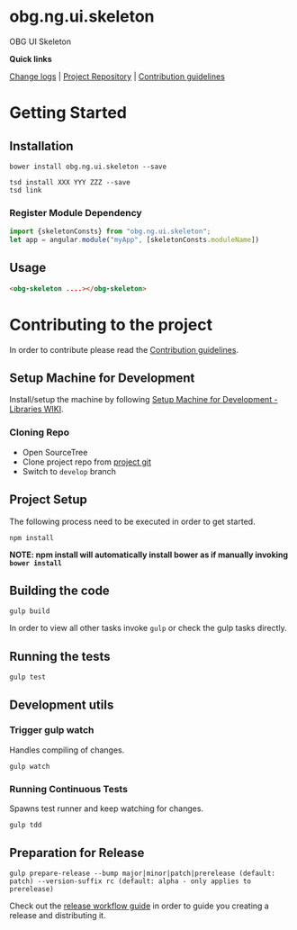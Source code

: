 [projectUri]: http://stash.betsson.local/projects/OBGUW/repos/obg.ng.ui.skeleton
[projectGit]: http://stash.betsson.local/scm/obguw/obg.ng.ui.skeleton.git
[changeLog]: ./doc/CHANGELOG.md

[contribWiki]: https://wikisson.betsson.local/display/SG/Contribution+Guidelines
[releaseWorkflowWiki]: https://wikisson.betsson.local/display/SG/Prepare+new+Release+for+Library
[setupMachineWiki]: https://wikisson.betsson.local/display/SG/Setup+Machine+for+Development+-+Libraries

# obg.ng.ui.skeleton
OBG UI Skeleton


**Quick links**

[Change logs][changeLog] | [Project Repository][projectUri] | [Contribution guidelines][contribWiki]

# Getting Started

## Installation

```
bower install obg.ng.ui.skeleton --save

tsd install XXX YYY ZZZ --save
tsd link
```

### Register Module Dependency

```javascript
import {skeletonConsts} from "obg.ng.ui.skeleton";
let app = angular.module("myApp", [skeletonConsts.moduleName])
```
## Usage
```html
<obg-skeleton ....></obg-skeleton>
```

# Contributing to the project
In order to contribute please read the [Contribution guidelines][contribWiki].

## Setup Machine for Development
Install/setup the machine by following [Setup Machine for Development - Libraries WIKI][setupMachineWiki].

### Cloning Repo

- Open SourceTree
- Clone project repo from [project git][projectGit]
- Switch to `develop` branch


## Project Setup
The following process need to be executed in order to get started.

```
npm install
```
**NOTE: npm install will automatically install bower as if manually invoking `bower install`** 


## Building the code

```
gulp build
```
In order to view all other tasks invoke `gulp` or check the gulp tasks directly.

## Running the tests

```
gulp test
```


## Development utils

### Trigger gulp watch
Handles compiling of changes.
```
gulp watch
```

### Running Continuous Tests
Spawns test runner and keep watching for changes.
```
gulp tdd
```


## Preparation for Release

```
gulp prepare-release --bump major|minor|patch|prerelease (default: patch) --version-suffix rc (default: alpha - only applies to prerelease)
```
Check out the [release workflow guide][releaseWorkflowWiki] in order to guide you creating a release and distributing it.